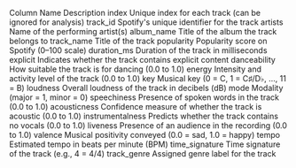 Column Name	Description
index	Unique index for each track (can be ignored for analysis)
track_id	Spotify's unique identifier for the track
artists	Name of the performing artist(s)
album_name	Title of the album the track belongs to
track_name	Title of the track
popularity	Popularity score on Spotify (0–100 scale)
duration_ms	Duration of the track in milliseconds
explicit	Indicates whether the track contains explicit content
danceability	How suitable the track is for dancing (0.0 to 1.0)
energy	Intensity and activity level of the track (0.0 to 1.0)
key	Musical key (0 = C, 1 = C♯/D♭, …, 11 = B)
loudness	Overall loudness of the track in decibels (dB)
mode	Modality (major = 1, minor = 0)
speechiness	Presence of spoken words in the track (0.0 to 1.0)
acousticness	Confidence measure of whether the track is acoustic (0.0 to 1.0)
instrumentalness	Predicts whether the track contains no vocals (0.0 to 1.0)
liveness	Presence of an audience in the recording (0.0 to 1.0)
valence	Musical positivity conveyed (0.0 = sad, 1.0 = happy)
tempo	Estimated tempo in beats per minute (BPM)
time_signature	Time signature of the track (e.g., 4 = 4/4)
track_genre	Assigned genre label for the track
